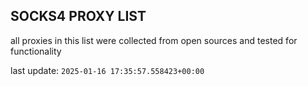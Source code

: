 ## SOCKS4 PROXY LIST

all proxies in this list were collected from open sources and tested for functionality

last update: `2025-01-16 17:35:57.558423+00:00`